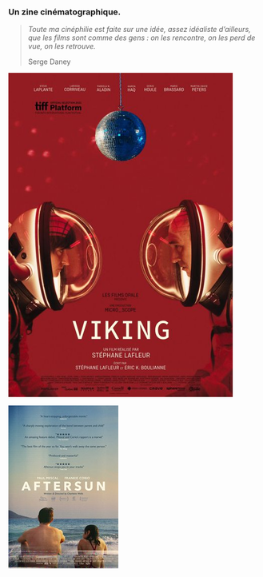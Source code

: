 
### Un zine cinématographique. 


> *Toute ma cinéphilie est faite sur une idée, assez idéaliste d’ailleurs, que les films sont comme des gens : on les rencontre, on les perd de vue, on les retrouve.* 
> 
> Serge Daney


[![viking](/content/viking.jpg)](https://ludimarwood.github.io/je_s_/blog/viking/)

[![aftersun](/content/Aftersun.jpg)](https://ludimarwood.github.io/je_s_/blog/aftersun/)



